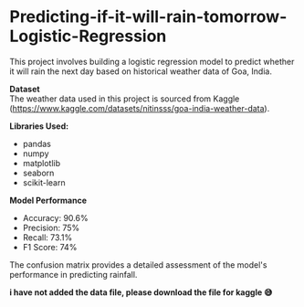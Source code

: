 # Predicting-if-it-will-rain-tomorrow-Logistic-Regression  
This project involves building a logistic regression model to predict whether it will rain the next day based on historical weather data of Goa, India.

**Dataset**  
The weather data used in this project is sourced from Kaggle (https://www.kaggle.com/datasets/nitinsss/goa-india-weather-data).

**Libraries Used:**  
- pandas 
- numpy 
- matplotlib 
- seaborn 
- scikit-learn

**Model Performance**  
- Accuracy: 90.6%
- Precision: 75%
- Recall: 73.1%
- F1 Score: 74%
  
The confusion matrix provides a detailed assessment of the model's performance in predicting rainfall.  

**i have not added the data file, please download the file for kaggle 😅**
